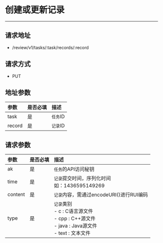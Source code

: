 # 创建或更新记录

---

## 请求地址

- /review/v1/tasks/:task/records/:record

## 请求方式

- PUT

## 地址参数

| 参数   | 是否必填 | 描述     |
| :----- | :------- | :------- |
| task   | 是       | `任务`ID |
| record | 是       | `记录`ID |

##  请求参数

| 参数    | 是否必填 | 描述                                                         |
| :------ | :------- | :----------------------------------------------------------- |
| ak      | 是       | `任务`的API访问秘钥                                          |
| time    | 是       | `记录`提交时间，序列化时间<br>&#9;如：1436595149269          |
| content | 是       | `记录`内容，需通过encodeURI()进行RUI编码                     |
| type    | 是       | `记录`类别 <br>&#9;- c : C语言源文件 <br>&#9;- cpp : C++源文件 <br>&#9;- java : Java源文件 <br>&#9;- text : 文本文件 |
